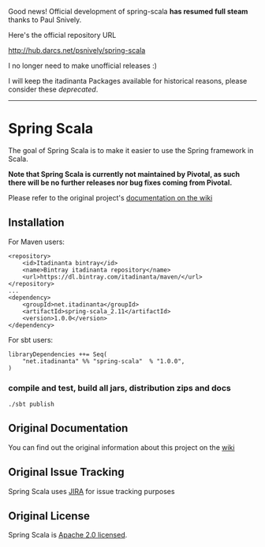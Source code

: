 Good news! Official development of spring-scala **has resumed full steam** thanks to Paul Snively.

Here's the official repository URL

http://hub.darcs.net/psnively/spring-scala

I no longer need to make unofficial releases :)

I will keep the itadinanta Packages available for historical reasons, please consider these *deprecated*.

-----

# Spring Scala

The goal of Spring Scala is to make it easier to use the Spring framework in Scala.

**Note that Spring Scala is currently not maintained by Pivotal, as such there will be no further releases nor bug fixes coming from Pivotal.**

Please refer to the original project's [documentation on the wiki](https://github.com/SpringSource/spring-scala/wiki)

## Installation

For Maven users:

	<repository>
		<id>Itadinanta bintray</id>
		<name>Bintray itadinanta repository</name>
 		<url>https://dl.bintray.com/itadinanta/maven/</url>
	</repository>
	...
	<dependency>
		<groupId>net.itadinanta</groupId>
		<artifactId>spring-scala_2.11</artifactId>
		<version>1.0.0</version>
	</dependency>
    
For sbt users:

	libraryDependencies ++= Seq(
		"net.itadinanta" %% "spring-scala"	% "1.0.0",
	)
    
### compile and test, build all jars, distribution zips and docs
`./sbt publish`

## Original Documentation

You can find out the original information about this project on the [wiki](https://github.com/SpringSource/spring-scala/wiki)

## Original Issue Tracking

Spring Scala uses [JIRA](https://jira.springsource.org/browse/SCALA) for issue tracking purposes

## Original License

Spring Scala is [Apache 2.0 licensed](http://www.apache.org/licenses/LICENSE-2.0.html).
